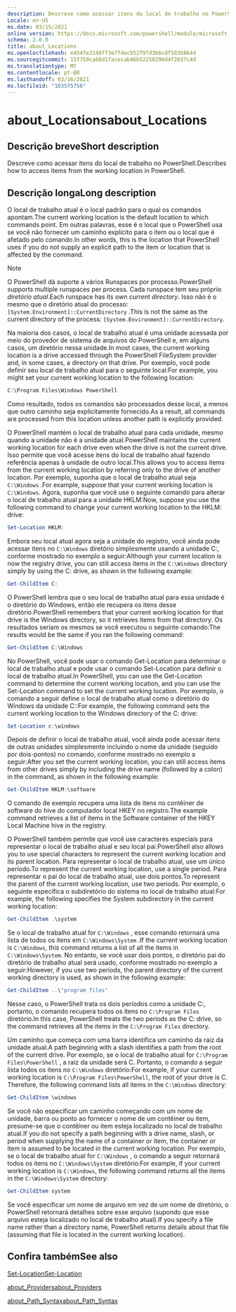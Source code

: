 ```yaml
---
description: Descreve como acessar itens do local de trabalho no PowerShell.
Locale: en-US
ms.date: 03/15/2021
online version: https://docs.microsoft.com/powershell/module/microsoft.powershell.core/about/about_locations?view=powershell-7.2&WT.mc_id=ps-gethelp
schema: 2.0.0
title: about_Locations
ms.openlocfilehash: e454fe3148ff3e7fdecb52f9fd3b6cdf583b8644
ms.sourcegitcommit: 15f759ca68d17acecab46b52250298d4f2037c4d
ms.translationtype: MT
ms.contentlocale: pt-BR
ms.lasthandoff: 03/16/2021
ms.locfileid: "103575756"
---
```

# <a name="about_locations"></a><span data-ttu-id="2732e-103">about_Locations</span><span class="sxs-lookup"><span data-stu-id="2732e-103">about_Locations</span></span>

## <a name="short-description"></a><span data-ttu-id="2732e-104">Descrição breve</span><span class="sxs-lookup"><span data-stu-id="2732e-104">Short description</span></span>
<span data-ttu-id="2732e-105">Descreve como acessar itens do local de trabalho no PowerShell.</span><span class="sxs-lookup"><span data-stu-id="2732e-105">Describes how to access items from the working location in PowerShell.</span></span>

## <a name="long-description"></a><span data-ttu-id="2732e-106">Descrição longa</span><span class="sxs-lookup"><span data-stu-id="2732e-106">Long description</span></span>

<span data-ttu-id="2732e-107">O local de trabalho atual é o local padrão para o qual os comandos apontam.</span><span class="sxs-lookup"><span data-stu-id="2732e-107">The current working location is the default location to which commands point.</span></span>
<span data-ttu-id="2732e-108">Em outras palavras, esse é o local que o PowerShell usa se você não fornecer um caminho explícito para o item ou o local que é afetado pelo comando.</span><span class="sxs-lookup"><span data-stu-id="2732e-108">In other words, this is the location that PowerShell uses if you do not supply an explicit path to the item or location that is affected by the command.</span></span>

> [!NOTE]
> <span data-ttu-id="2732e-109">O PowerShell dá suporte a vários Runspaces por processo.</span><span class="sxs-lookup"><span data-stu-id="2732e-109">PowerShell supports multiple runspaces per process.</span></span> <span data-ttu-id="2732e-110">Cada runspace tem seu próprio _diretório atual_.</span><span class="sxs-lookup"><span data-stu-id="2732e-110">Each runspace has its own _current directory_.</span></span> <span data-ttu-id="2732e-111">Isso não é o mesmo que o diretório atual do processo: `[System.Environment]::CurrentDirectory` .</span><span class="sxs-lookup"><span data-stu-id="2732e-111">This is not the same as the current directory of the process: `[System.Environment]::CurrentDirectory`.</span></span>

<span data-ttu-id="2732e-112">Na maioria dos casos, o local de trabalho atual é uma unidade acessada por meio do provedor de sistema de arquivos do PowerShell e, em alguns casos, um diretório nessa unidade.</span><span class="sxs-lookup"><span data-stu-id="2732e-112">In most cases, the current working location is a drive accessed through the PowerShell FileSystem provider and, in some cases, a directory on that drive.</span></span>
<span data-ttu-id="2732e-113">Por exemplo, você pode definir seu local de trabalho atual para o seguinte local:</span><span class="sxs-lookup"><span data-stu-id="2732e-113">For example, you might set your current working location to the following location:</span></span>

```powershell
C:\Program Files\Windows PowerShell
```

<span data-ttu-id="2732e-114">Como resultado, todos os comandos são processados desse local, a menos que outro caminho seja explicitamente fornecido.</span><span class="sxs-lookup"><span data-stu-id="2732e-114">As a result, all commands are processed from this location unless another path is explicitly provided.</span></span>

<span data-ttu-id="2732e-115">O PowerShell mantém o local de trabalho atual para cada unidade, mesmo quando a unidade não é a unidade atual.</span><span class="sxs-lookup"><span data-stu-id="2732e-115">PowerShell maintains the current working location for each drive even when the drive is not the current drive.</span></span> <span data-ttu-id="2732e-116">Isso permite que você acesse itens do local de trabalho atual fazendo referência apenas à unidade de outro local.</span><span class="sxs-lookup"><span data-stu-id="2732e-116">This allows you to access items from the current working location by referring only to the drive of another location.</span></span>
<span data-ttu-id="2732e-117">Por exemplo, suponha que o local de trabalho atual seja `C:\Windows` .</span><span class="sxs-lookup"><span data-stu-id="2732e-117">For example, suppose that your current working location is `C:\Windows`.</span></span> <span data-ttu-id="2732e-118">Agora, suponha que você use o seguinte comando para alterar o local de trabalho atual para a unidade HKLM:</span><span class="sxs-lookup"><span data-stu-id="2732e-118">Now, suppose you use the following command to change your current working location to the HKLM: drive:</span></span>

```powershell
Set-Location HKLM:
```

<span data-ttu-id="2732e-119">Embora seu local atual agora seja a unidade do registro, você ainda pode acessar itens no `C:\Windows` diretório simplesmente usando a unidade C:, conforme mostrado no exemplo a seguir:</span><span class="sxs-lookup"><span data-stu-id="2732e-119">Although your current location is now the registry drive, you can still access items in the `C:\Windows` directory simply by using the C: drive, as shown in the following example:</span></span>

```powershell
Get-ChildItem C:
```

<span data-ttu-id="2732e-120">O PowerShell lembra que o seu local de trabalho atual para essa unidade é o diretório do Windows, então ele recupera os itens desse diretório.</span><span class="sxs-lookup"><span data-stu-id="2732e-120">PowerShell remembers that your current working location for that drive is the Windows directory, so it retrieves items from that directory.</span></span> <span data-ttu-id="2732e-121">Os resultados seriam os mesmos se você executou o seguinte comando:</span><span class="sxs-lookup"><span data-stu-id="2732e-121">The results would be the same if you ran the following command:</span></span>

```powershell
Get-ChildItem C:\Windows
```

<span data-ttu-id="2732e-122">No PowerShell, você pode usar o comando Get-Location para determinar o local de trabalho atual e pode usar o comando Set-Location para definir o local de trabalho atual.</span><span class="sxs-lookup"><span data-stu-id="2732e-122">In PowerShell, you can use the Get-Location command to determine the current working location, and you can use the Set-Location command to set the current working location.</span></span> <span data-ttu-id="2732e-123">Por exemplo, o comando a seguir define o local de trabalho atual como o diretório do Windows da unidade C::</span><span class="sxs-lookup"><span data-stu-id="2732e-123">For example, the following command sets the current working location to the Windows directory of the C: drive:</span></span>

```powershell
Set-Location c:\windows
```

<span data-ttu-id="2732e-124">Depois de definir o local de trabalho atual, você ainda pode acessar itens de outras unidades simplesmente incluindo o nome da unidade (seguido por dois-pontos) no comando, conforme mostrado no exemplo a seguir:</span><span class="sxs-lookup"><span data-stu-id="2732e-124">After you set the current working location, you can still access items from other drives simply by including the drive name (followed by a colon) in the command, as shown in the following example:</span></span>

```powershell
Get-ChildItem HKLM:\software
```

<span data-ttu-id="2732e-125">O comando de exemplo recupera uma lista de itens no contêiner de software do hive do computador local HKEY no registro.</span><span class="sxs-lookup"><span data-stu-id="2732e-125">The example command retrieves a list of items in the Software container of the HKEY Local Machine hive in the registry.</span></span>

<span data-ttu-id="2732e-126">O PowerShell também permite que você use caracteres especiais para representar o local de trabalho atual e seu local pai.</span><span class="sxs-lookup"><span data-stu-id="2732e-126">PowerShell also allows you to use special characters to represent the current working location and its parent location.</span></span> <span data-ttu-id="2732e-127">Para representar o local de trabalho atual, use um único período.</span><span class="sxs-lookup"><span data-stu-id="2732e-127">To represent the current working location, use a single period.</span></span> <span data-ttu-id="2732e-128">Para representar o pai do local de trabalho atual, use dois pontos.</span><span class="sxs-lookup"><span data-stu-id="2732e-128">To represent the parent of the current working location, use two periods.</span></span> <span data-ttu-id="2732e-129">Por exemplo, o seguinte especifica o subdiretório do sistema no local de trabalho atual:</span><span class="sxs-lookup"><span data-stu-id="2732e-129">For example, the following specifies the System subdirectory in the current working location:</span></span>

```powershell
Get-ChildItem .\system
```

<span data-ttu-id="2732e-130">Se o local de trabalho atual for `C:\Windows` , esse comando retornará uma lista de todos os itens em `C:\Windows\System` .</span><span class="sxs-lookup"><span data-stu-id="2732e-130">If the current working location is `C:\Windows`, this command returns a list of all the items in `C:\Windows\System`.</span></span> <span data-ttu-id="2732e-131">No entanto, se você usar dois pontos, o diretório pai do diretório de trabalho atual será usado, conforme mostrado no exemplo a seguir:</span><span class="sxs-lookup"><span data-stu-id="2732e-131">However, if you use two periods, the parent directory of the current working directory is used, as shown in the following example:</span></span>

```powershell
Get-ChildItem ..\"program files"
```

<span data-ttu-id="2732e-132">Nesse caso, o PowerShell trata os dois períodos como a unidade C:, portanto, o comando recupera todos os itens no `C:\Program Files` diretório.</span><span class="sxs-lookup"><span data-stu-id="2732e-132">In this case, PowerShell treats the two periods as the C: drive, so the command retrieves all the items in the `C:\Program Files` directory.</span></span>

<span data-ttu-id="2732e-133">Um caminho que começa com uma barra identifica um caminho da raiz da unidade atual.</span><span class="sxs-lookup"><span data-stu-id="2732e-133">A path beginning with a slash identifies a path from the root of the current drive.</span></span> <span data-ttu-id="2732e-134">Por exemplo, se o local de trabalho atual for `C:\Program Files\PowerShell` , a raiz da unidade será C. Portanto, o comando a seguir lista todos os itens no `C:\Windows` diretório:</span><span class="sxs-lookup"><span data-stu-id="2732e-134">For example, if your current working location is `C:\Program Files\PowerShell`, the root of your drive is C. Therefore, the following command lists all items in the `C:\Windows` directory:</span></span>

```powershell
Get-ChildItem \windows
```

<span data-ttu-id="2732e-135">Se você não especificar um caminho começando com um nome de unidade, barra ou ponto ao fornecer o nome de um contêiner ou item, presume-se que o contêiner ou item esteja localizado no local de trabalho atual.</span><span class="sxs-lookup"><span data-stu-id="2732e-135">If you do not specify a path beginning with a drive name, slash, or period when supplying the name of a container or item, the container or item is assumed to be located in the current working location.</span></span> <span data-ttu-id="2732e-136">Por exemplo, se o local de trabalho atual for `C:\Windows` , o comando a seguir retornará todos os itens no `C:\Windows\System` diretório:</span><span class="sxs-lookup"><span data-stu-id="2732e-136">For example, if your current working location is `C:\Windows`, the following command returns all the items in the `C:\Windows\System` directory:</span></span>

```powershell
Get-ChildItem system
```

<span data-ttu-id="2732e-137">Se você especificar um nome de arquivo em vez de um nome de diretório, o PowerShell retornará detalhes sobre esse arquivo (supondo que esse arquivo esteja localizado no local de trabalho atual).</span><span class="sxs-lookup"><span data-stu-id="2732e-137">If you specify a file name rather than a directory name, PowerShell returns details about that file (assuming that file is located in the current working location).</span></span>

## <a name="see-also"></a><span data-ttu-id="2732e-138">Confira também</span><span class="sxs-lookup"><span data-stu-id="2732e-138">See also</span></span>

[<span data-ttu-id="2732e-139">Set-Location</span><span class="sxs-lookup"><span data-stu-id="2732e-139">Set-Location</span></span>](xref:Microsoft.PowerShell.Management.Set-Location)

[<span data-ttu-id="2732e-140">about_Providers</span><span class="sxs-lookup"><span data-stu-id="2732e-140">about_Providers</span></span>](about_Providers.md)

[<span data-ttu-id="2732e-141">about_Path_Syntax</span><span class="sxs-lookup"><span data-stu-id="2732e-141">about_Path_Syntax</span></span>](about_Path_Syntax.md)
